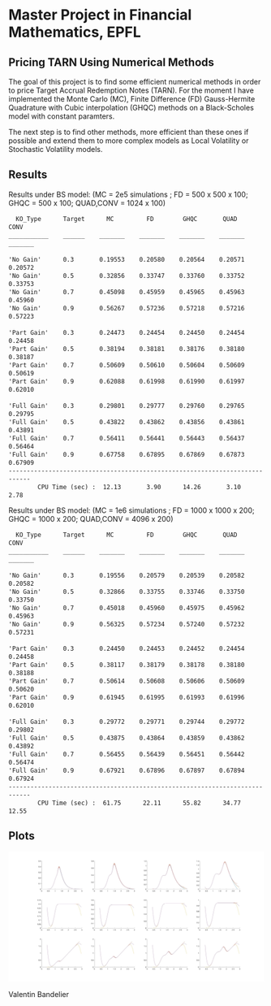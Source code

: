 # Master Project in Financial Mathematics, EPFL
## Pricing TARN Using Numerical Methods
The goal of this project is to find some efficient numerical methods in order to price Target Accrual Redemption Notes (TARN).
For the moment I have implemented the Monte Carlo (MC), Finite Difference (FD) Gauss-Hermite Quadrature with Cubic interpolation (GHQC) methods on a Black-Scholes model with constant paramters.

The next step is to find other methods, more efficient than these ones if possible and extend them to more complex models as Local Volatility or Stochastic Volatility models.

## Results
Results under BS model: 
(MC = 2e5 simulations ; FD = 500 x 500 x 100; GHQC = 500 x 100; QUAD,CONV = 1024 x 100)

      KO_Type      Target      MC         FD        GHQC       QUAD       CONV  
    ___________    ______    _______    _______    _______    _______    _______

    'No Gain'      0.3       0.19553    0.20580    0.20564    0.20571    0.20572
    'No Gain'      0.5       0.32856    0.33747    0.33760    0.33752    0.33753
    'No Gain'      0.7       0.45098    0.45959    0.45965    0.45963    0.45960
    'No Gain'      0.9       0.56267    0.57236    0.57218    0.57216    0.57223
    
    'Part Gain'    0.3       0.24473    0.24454    0.24450    0.24454    0.24458
    'Part Gain'    0.5       0.38194    0.38181    0.38176    0.38180    0.38187
    'Part Gain'    0.7       0.50609    0.50610    0.50604    0.50609    0.50619
    'Part Gain'    0.9       0.62088    0.61998    0.61990    0.61997    0.62010
    
    'Full Gain'    0.3       0.29801    0.29777    0.29760    0.29765    0.29795
    'Full Gain'    0.5       0.43822    0.43862    0.43856    0.43861    0.43891
    'Full Gain'    0.7       0.56411    0.56441    0.56443    0.56437    0.56464
    'Full Gain'    0.9       0.67758    0.67895    0.67869    0.67873    0.67909
    ----------------------------------------------------------------------------
            CPU Time (sec) :  12.13       3.90      14.26       3.10       2.78
          
Results under BS model: 
(MC = 1e6 simulations ; FD = 1000 x 1000 x 200; GHQC = 1000 x 200; QUAD,CONV = 4096 x 200)

      KO_Type      Target      MC         FD        GHQC       QUAD       CONV  
    ___________    ______    _______    _______    _______    _______    _______

    'No Gain'      0.3       0.19556    0.20579    0.20539    0.20582    0.20582
    'No Gain'      0.5       0.32866    0.33755    0.33746    0.33750    0.33750
    'No Gain'      0.7       0.45018    0.45960    0.45975    0.45962    0.45963
    'No Gain'      0.9       0.56325    0.57234    0.57240    0.57232    0.57231
    
    'Part Gain'    0.3       0.24450    0.24453    0.24452    0.24454    0.24458
    'Part Gain'    0.5       0.38117    0.38179    0.38178    0.38180    0.38188
    'Part Gain'    0.7       0.50614    0.50608    0.50606    0.50609    0.50620
    'Part Gain'    0.9       0.61945    0.61995    0.61993    0.61996    0.62010
    
    'Full Gain'    0.3       0.29772    0.29771    0.29744    0.29772    0.29802
    'Full Gain'    0.5       0.43875    0.43864    0.43859    0.43862    0.43892
    'Full Gain'    0.7       0.56455    0.56439    0.56451    0.56442    0.56474
    'Full Gain'    0.9       0.67921    0.67896    0.67897    0.67894    0.67924
    ----------------------------------------------------------------------------
            CPU Time (sec) :  61.75      22.11      55.82      34.77      12.55

## Plots
![alt text](matlab/PlotResults.jpg)

Valentin Bandelier
